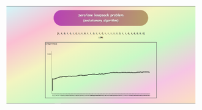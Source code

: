 <p float="left">
  <img src="https://github.com/hamedkharazmi/Knapsack-Problem-GA/blob/master/files/output-image.png" width="98%" />
</p>
